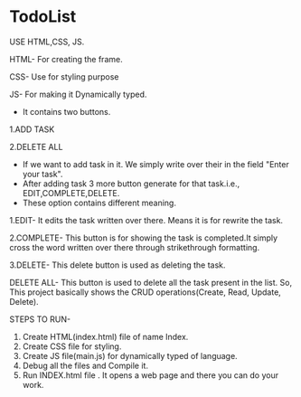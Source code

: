 # TodoList

USE HTML,CSS, JS.

HTML- For creating the frame.

CSS- Use for styling purpose

JS- For making it Dynamically typed.

- It contains two buttons.

1.ADD TASK

2.DELETE ALL
- If we want to add task in it. We simply write over their in the field "Enter your task".
- After adding task 3 more button generate for that task.i.e., EDIT,COMPLETE,DELETE.
- These option contains different meaning.

1.EDIT- It edits the task written over there. Means it is for rewrite the task.

2.COMPLETE- This button is for showing the task is completed.It simply cross the word written over there through strikethrough formatting.

3.DELETE- This delete button is used as deleting the task.

DELETE ALL- This button is used to delete all the task present in the list.
So, This project basically shows the CRUD operations(Create, Read, Update, Delete).

STEPS TO RUN-
1. Create HTML(index.html) file of name Index.
2. Create CSS file for styling.
3. Create JS file(main.js) for dynamically typed of language.
4. Debug all the files and Compile it.
5. Run INDEX.html file . It opens a web page and there you can do your work.
